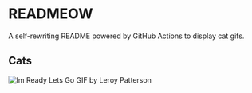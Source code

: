 # READMEOW

A self-rewriting README powered by GitHub Actions to display cat gifs.

## Cats

![Im Ready Lets Go GIF by Leroy Patterson](https://media3.giphy.com/media/CjmvTCZf2U3p09Cn0h/200.gif?cid=9acd02dajn8pfanwyszz924rxck2qrlo1y7yivabqeocm547&ep=v1_gifs_search&rid=200.gif&ct=g)
